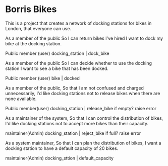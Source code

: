 # Borris Bikes

This is a project that creates a network of docking stations for bikes in London, that everyone can use.

As a member of the public
So I can return bikes I've hired
I want to dock my bike at the docking station.

Public member (user)
docking_station |  dock_bike


As a member of the public
So I can decide whether to use the docking station
I want to see a bike that has been docked.

Public member (user)
bike  |  docked


As a member of the public,
So that I am not confused and charged unnecessarily,
I'd like docking stations not to release bikes when there are none available.

Public member(user)
docking_station  |   release_bike   if empty? raise error


As a maintainer of the system,
So that I can control the distribution of bikes,
I'd like docking stations not to accept more bikes than their capacity.

maintainer(Admin)
docking_station  |  reject_bike   if full? raise error 


As a system maintainer,
So that I can plan the distribution of bikes,
I want a docking station to have a default capacity of 20 bikes.

maintainer(Admin)
docking_sttion | default_capacity
